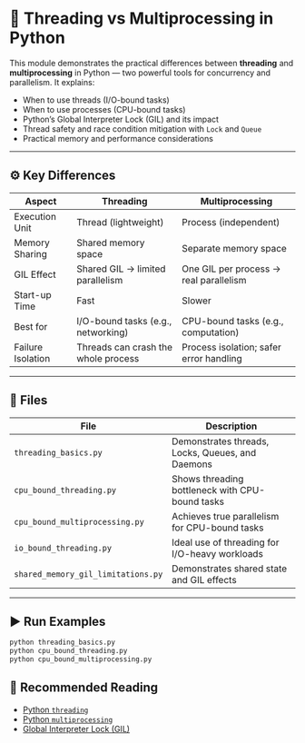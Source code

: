 # 🧵 Threading vs Multiprocessing in Python

This module demonstrates the practical differences between **threading** and **multiprocessing** in Python — two powerful tools for concurrency and parallelism. It explains:

- When to use threads (I/O-bound tasks)
- When to use processes (CPU-bound tasks)
- Python’s Global Interpreter Lock (GIL) and its impact
- Thread safety and race condition mitigation with `Lock` and `Queue`
- Practical memory and performance considerations

---

## ⚙️ Key Differences

| Aspect            | Threading                           | Multiprocessing                         |
| ----------------- | ----------------------------------- | --------------------------------------- |
| Execution Unit    | Thread (lightweight)                | Process (independent)                   |
| Memory Sharing    | Shared memory space                 | Separate memory space                   |
| GIL Effect        | Shared GIL → limited parallelism    | One GIL per process → real parallelism  |
| Start-up Time     | Fast                                | Slower                                  |
| Best for          | I/O-bound tasks (e.g., networking)  | CPU-bound tasks (e.g., computation)     |
| Failure Isolation | Threads can crash the whole process | Process isolation; safer error handling |

---

## 📂 Files

| File                               | Description                                      |
| ---------------------------------- | ------------------------------------------------ |
| `threading_basics.py`              | Demonstrates threads, Locks, Queues, and Daemons |
| `cpu_bound_threading.py`           | Shows threading bottleneck with CPU-bound tasks  |
| `cpu_bound_multiprocessing.py`     | Achieves true parallelism for CPU-bound tasks    |
| `io_bound_threading.py`            | Ideal use of threading for I/O-heavy workloads   |
| `shared_memory_gil_limitations.py` | Demonstrates shared state and GIL effects        |

---

## ▶️ Run Examples

```bash
python threading_basics.py
python cpu_bound_threading.py
python cpu_bound_multiprocessing.py
```

## 📖 Recommended Reading

- [Python `threading`](https://docs.python.org/3/library/threading.html)
- [Python `multiprocessing`](https://docs.python.org/3/library/multiprocessing.html)
- [Global Interpreter Lock (GIL)](https://wiki.python.org/moin/GlobalInterpreterLock)
